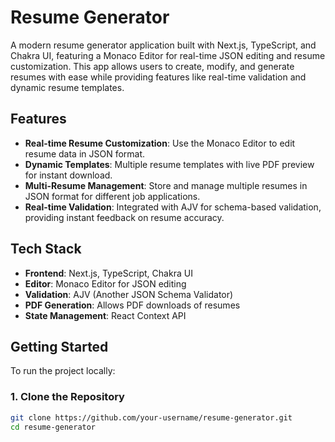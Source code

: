 # Resume Generator

A modern resume generator application built with Next.js, TypeScript, and Chakra UI, featuring a Monaco Editor for real-time JSON editing and resume customization. This app allows users to create, modify, and generate resumes with ease while providing features like real-time validation and dynamic resume templates.

## Features

- **Real-time Resume Customization**: Use the Monaco Editor to edit resume data in JSON format.
- **Dynamic Templates**: Multiple resume templates with live PDF preview for instant download.
- **Multi-Resume Management**: Store and manage multiple resumes in JSON format for different job applications.
- **Real-time Validation**: Integrated with AJV for schema-based validation, providing instant feedback on resume accuracy.

## Tech Stack

- **Frontend**: Next.js, TypeScript, Chakra UI
- **Editor**: Monaco Editor for JSON editing
- **Validation**: AJV (Another JSON Schema Validator)
- **PDF Generation**: Allows PDF downloads of resumes
- **State Management**: React Context API

## Getting Started

To run the project locally:

### 1. Clone the Repository
```bash
git clone https://github.com/your-username/resume-generator.git
cd resume-generator
